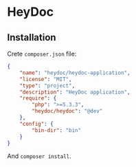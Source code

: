 # HeyDoc


## Installation

Crete `composer.json` file:

```json
{
    "name": "heydoc/heydoc-application",
    "license": "MIT",
    "type": "project",
    "description": "HeyDoc application",
    "require": {
        "php": ">=5.3.3",
        "heydoc/heydoc": "@dev"
    },
    "config": {
        "bin-dir": "bin"
    }
}
```

And `composer install`.
